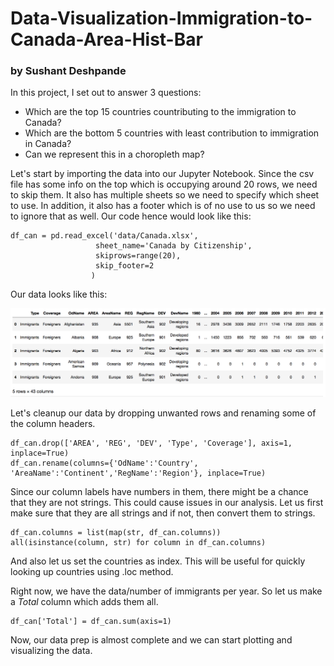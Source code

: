 # Data-Visualization-Immigration-to-Canada-Area-Hist-Bar
### by Sushant Deshpande 

In this project, I set out to answer 3 questions:
* Which are the top 15 countries countributing to the immigration to Canada?
* Which are the bottom 5 countries with least contribution to immigration in Canada?
* Can we represent this in a choropleth map?

Let's start by importing the data into our Jupyter Notebook. Since the csv file has some info on the top which is occupying around 20 rows, we need to skip them. It also has multiple sheets so we need to specify which sheet to use. In addition, it also has a footer which is of no use to us so we need to ignore that as well. Our code hence would look like this:

    df_can = pd.read_excel('data/Canada.xlsx',
                       sheet_name='Canada by Citizenship',
                       skiprows=range(20),
                       skip_footer=2
                      )

Our data looks like this:

![01_table](images/01_table.png)

Let's cleanup our data by dropping unwanted rows and renaming some of the column headers.

    df_can.drop(['AREA', 'REG', 'DEV', 'Type', 'Coverage'], axis=1, inplace=True)
    df_can.rename(columns={'OdName':'Country', 'AreaName':'Continent','RegName':'Region'}, inplace=True)

Since our column labels have numbers in them, there might be a chance that they are not strings. This could cause issues in our analysis. Let us first make sure that they are all strings and if not, then convert them to strings.

    df_can.columns = list(map(str, df_can.columns))
    all(isinstance(column, str) for column in df_can.columns)

And also let us set the countries as index. This will be useful for quickly looking up countries using .loc method.

Right now, we have the data/number of immigrants per year. So let us make a *Total* column which adds them all.

    df_can['Total'] = df_can.sum(axis=1)

Now, our data prep is almost complete and we can start plotting and visualizing the data.